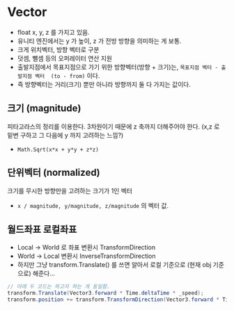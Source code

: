 # Vector

- float x, y, z 를 가지고 있음.
- 유니티 엔진에서는 y 가 높이, z 가 전방 방향을 의미하는 게 보통.
- 크게 위치벡터, 방향 벡터로 구분
- 덧셈, 뺄셈 등의 오퍼레이터 연산 지원
- 출발지점에서 목표지점으로 가기 위한 방향벡터(방향 + 크기)는, `목표지점 벡터 - 출발지점 벡터  (to - from)` 이다.
- 즉 방향벡터는 거리(크기) 뿐만 아니라 방향까지 둘 다 가지는 값이다.

## 크기 (magnitude)
피타고라스의 정리를 이용한다. 3차원이기 때문에 z 축까지 더해주어야 한다. (x,z 로 밑변 구하고 그 다음에 y 까지 고려하는 느낌?)
- `Math.Sqrt(x*x + y*y + z*z)`

## 단위벡터 (normalized)
크기를 무시한 방향만을 고려하는 크기가 1인 벡터
- `x / magnitude, y/magnitude, z/magnitude` 의 벡터 값.

## 월드좌표 로컬좌표
- Local -> World 로 좌표 변환시 TransformDirection
- World -> Local 변환시 InverseTransformDirection
- 하지만 그냥 transform.Translate() 를 쓰면 알아서 로컬 기준으로 (현재 obj 기준으로) 해준다...

```c#
// 아래 두 코드는 하고자 하는 게 동일함.
transform.Translate(Vector3.forward * Time.deltaTime * _speed);
transform.position += transform.TransformDirection(Vector3.forward * Time.deltaTime * _speed);
```